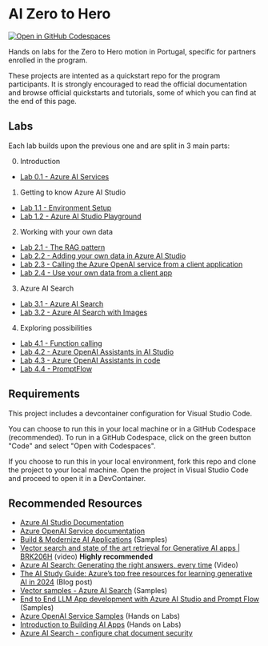 # AI Zero to Hero

[![Open in GitHub Codespaces](https://github.com/codespaces/badge.svg)](https://codespaces.new/mooncowboy/ai-zerotohero)

Hands on labs for the Zero to Hero motion in Portugal, specific for partners enrolled in the program.

These projects are intented as a quickstart repo for the program participants. It is strongly encouraged to read the official documentation and browse official quickstarts and tutorials, some of which you can find at the end of this page.

## Labs

Each lab builds upon the previous one and are split in 3 main parts:

0. Introduction

* [Lab 0.1 - Azure AI Services](./labs/01-aiservices.ipynb)

1. Getting to know Azure AI Studio
   
* [Lab 1.1 - Environment Setup](./labs/11-setup.ipynb)
* [Lab 1.2 - Azure AI Studio Playground](./labs/12-playground.ipynb)
  
2. Working with your own data
   
* [Lab 2.1 - The RAG pattern](./labs/21-rag.ipynb)
* [Lab 2.2 - Adding your own data in Azure AI Studio](./labs/22-owndata.ipynb)
* [Lab 2.3 - Calling the Azure OpenAI service from a client application](./labs/23-clientapp.ipynb)
* [Lab 2.4 - Use your own data from a client app](./labs/24-client-owndata.ipynb)
  
3. Azure AI Search

* [Lab 3.1 - Azure AI Search](./labs/31-search.ipynb)
* [Lab 3.2 - Azure AI Search with Images](./labs/32-search-images.ipynb)

4. Exploring possibilities

* [Lab 4.1 - Function calling](./labs/41-functions.ipynb)
* [Lab 4.2 - Azure OpenAI Assistants in AI Studio](./labs/42-assistants-studio.ipynb)
* [Lab 4.3 - Azure OpenAI Assistants in code](./labs/43-assistants.ipynb)
* [Lab 4.4 - PromptFlow](./labs/44-promptflow.ipynb)
  
## Requirements

This project includes a devcontainer configuration for Visual Studio Code. 

You can choose to run this in your local machine or in a GitHub Codespace (recommended). To run in a GitHub Codespace, click on the green button "Code" and select "Open with Codespaces".

If you choose to run this in your local environment, fork this repo and clone the project to your local machine. Open the project in Visual Studio Code and proceed to open it in a DevContainer.

## Recommended Resources

* [Azure AI Studio Documentation](https://docs.microsoft.com/en-us/azure/ai-studio/)
* [Azure OpenAI Service documentation](https://learn.microsoft.com/en-us/azure/ai-services/openai/)
* [Build & Modernize AI Applications](https://github.com/Azure/Build-Modern-AI-Apps) (Samples)
* [Vector search and state of the art retrieval for Generative AI apps | BRK206H](https://www.youtube.com/watch?v=lSzc1MJktAo) (video) **Highly recommended**
* [Azure AI Search: Generating the right answers, every time](https://www.youtube.com/watch?v=Q9x2GEyuZCI) (Video)
* [The AI Study Guide: Azure’s top free resources for learning generative AI in 2024](https://techcommunity.microsoft.com/t5/ai-azure-ai-services-blog/the-ai-study-guide-azure-s-top-free-resources-for-learning/ba-p/4036890?WT.mc_id=modinfra-00-amycolyer) (Blog post)
* [Vector samples - Azure AI Search](https://github.com/Azure/azure-search-vector-samples) (Samples)
* [End to End LLM App development with Azure AI Studio and Prompt Flow](https://github.com/Azure-Samples/contoso-chat) (Samples)
* [Azure OpenAI Service Samples](https://github.com/Azure-Samples/openai) (Hands on Labs)
* [Introduction to Building AI Apps](https://github.com/Azure/intro-to-intelligent-apps/tree/main) (Hands on Labs)
* [Azure AI Search - configure chat document security](https://learn.microsoft.com/en-us/azure/developer/python/get-started-app-chat-document-security-trim?tabs=github-codespaces)
